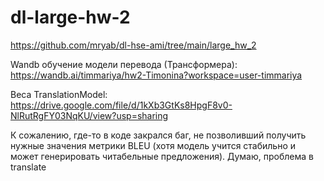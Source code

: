 # dl-large-hw-2
https://github.com/mryab/dl-hse-ami/tree/main/large_hw_2


Wandb обучение модели перевода (Трансформера): https://wandb.ai/timmariya/hw2-Timonina?workspace=user-timmariya 

Веса TranslationModel: https://drive.google.com/file/d/1kXb3GtKs8HpgF8v0-NlRutRgFY03NqKU/view?usp=sharing 

К сожалению, где-то в коде закрался баг, не позволивший получить нужные значения метрики BLEU (хотя модель учится стабильно и может генерировать читабельные предложения). Думаю, проблема в translate
